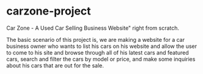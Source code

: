 # carzone-project
Car Zone - A Used Car Selling Business Website" right from scratch.

The basic scenario of this project is, we are making a website for a car business owner who wants to list his cars on his website and 
allow the user to come to his site and browse through all of his latest cars and featured cars,
search and filter the cars by model or price, and make some inquiries about his cars that are out for the sale.



